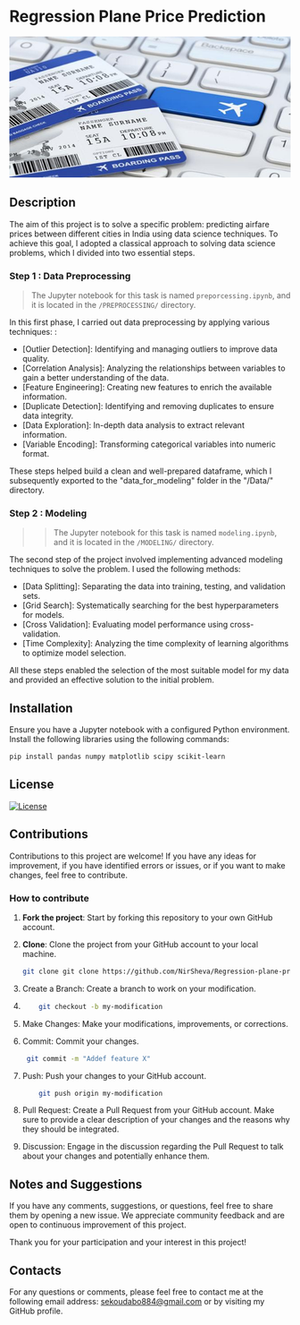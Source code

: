 # Regression Plane Price Prediction


![Airbus plane](ASSETS/banner.jpg)

## Description

The aim of this project is to solve a specific problem: predicting airfare prices between different cities in India using data science techniques. To achieve this goal, I adopted a classical approach to solving data science problems, which I divided into two essential steps.

### Step 1 : Data Preprocessing

> The Jupyter notebook for this task is named `preporcessing.ipynb`, and it is located in the `/PREPROCESSING/` directory.

In this first phase, I carried out data preprocessing by applying various techniques: :

- [Outlier Detection]: Identifying and managing outliers to improve data quality.
- [Correlation Analysis]: Analyzing the relationships between variables to gain a better understanding of the data.
- [Feature Engineering]: Creating new features to enrich the available information.
- [Duplicate Detection]: Identifying and removing duplicates to ensure data integrity.
- [Data Exploration]: In-depth data analysis to extract relevant information.
- [Variable Encoding]: Transforming categorical variables into numeric format.

These steps helped build a clean and well-prepared dataframe, which I subsequently exported to the "data_for_modeling" folder in the "/Data/" directory.

### Step 2 : Modeling

> > The Jupyter notebook for this task is named `modeling.ipynb`, and it is located in the `/MODELING/` directory.


The second step of the project involved implementing advanced modeling techniques to solve the problem. I used the following methods:

- [Data Splitting]: Separating the data into training, testing, and validation sets.
- [Grid Search]: Systematically searching for the best hyperparameters for models.
- [Cross Validation]: Evaluating model performance using cross-validation.
- [Time Complexity]: Analyzing the time complexity of learning algorithms to optimize model selection.
  
All these steps enabled the selection of the most suitable model for my data and provided an effective solution to the initial problem.

## Installation

Ensure you have a Jupyter notebook with a configured Python environment. Install the following libraries using the following commands:

```bash
pip install pandas numpy matplotlib scipy scikit-learn
```


## License

[![License](https://img.shields.io/badge/license-MIT-blue.svg)](LICENSE)


## Contributions

Contributions to this project are welcome! If you have any ideas for improvement, if you have identified errors or issues, or if you want to make changes, feel free to contribute.

### How to contribute

1. **Fork the project**: Start by forking this repository to your own GitHub account.

2. **Clone**: Clone the project from your GitHub account to your local machine.

   ```bash
   git clone git clone https://github.com/NirSheva/Regression-plane-price-prediction.git
   ```

3. Create a Branch: Create a branch to work on your modification.
4. 
    ```bash
        git checkout -b my-modification
    ```
5. Make Changes: Make your modifications, improvements, or corrections.

6. Commit: Commit your changes.
   
   ```bash
    git commit -m "Addef feature X" 
   ```

7. Push: Push your changes to your GitHub account.

    ```bash
        git push origin my-modification
    ```
8. Pull Request: Create a Pull Request from your GitHub account. Make sure to provide a clear description of your changes and the reasons why they should be integrated.

9. Discussion: Engage in the discussion regarding the Pull Request to talk about your changes and potentially enhance them.

## Notes and Suggestions

If you have any comments, suggestions, or questions, feel free to share them by opening a new issue. We appreciate community feedback and are open to continuous improvement of this project.

Thank you for your participation and your interest in this project!


## Contacts

For any questions or comments, please feel free to contact me at the following email address: sekoudabo884@gmail.com or by visiting my GitHub profile.

